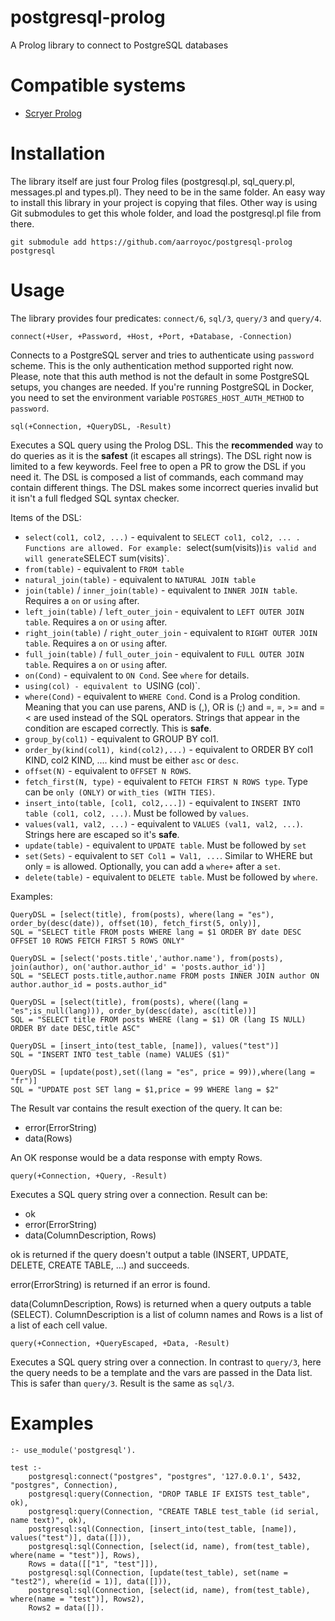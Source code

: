 # postgresql-prolog
A Prolog library to connect to PostgreSQL databases

# Compatible systems

* [Scryer Prolog](https://github.com/mthom/scryer-prolog)

# Installation

The library itself are just four Prolog files (postgresql.pl, sql_query.pl, messages.pl and types.pl). They need to be in the same folder. An easy way to install this library in your project is copying that files. Other way is using Git submodules to get this whole folder, and load the postgresql.pl file from there.

```
git submodule add https://github.com/aarroyoc/postgresql-prolog postgresql
```

# Usage

The library provides four predicates: `connect/6`, `sql/3`, `query/3` and `query/4`.

```
connect(+User, +Password, +Host, +Port, +Database, -Connection)
```
Connects to a PostgreSQL server and tries to authenticate using `password` scheme. This is the only authentication method supported right now. Please, note that this auth method is not the default in some PostgreSQL setups, you changes are needed. If you're running PostgreSQL in Docker, you need to set the environment variable `POSTGRES_HOST_AUTH_METHOD` to `password`.

```
sql(+Connection, +QueryDSL, -Result)
```
Executes a SQL query using the Prolog DSL. This the **recommended** way to do queries as it is the **safest** (it escapes all strings). The DSL right now is limited to a few keywords. Feel free to open a PR to grow the DSL if you need it. The DSL is composed a list of commands, each command may contain different things. The DSL makes some incorrect queries invalid but it isn't a full fledged SQL syntax checker.

Items of the DSL:

* `select(col1, col2, ...)` - equivalent to `SELECT col1, col2, ... . Functions are allowed. For example: `select(sum(visits))` is valid and will generate `SELECT sum(visits)`.
* `from(table)` - equivalent to `FROM table`
* `natural_join(table)` - equivalent to `NATURAL JOIN table`
* `join(table)` / `inner_join(table)` - equivalent to `INNER JOIN table`. Requires a `on` or `using` after.
* `left_join(table)` / `left_outer_join` - equivalent to `LEFT OUTER JOIN table`. Requires a `on` or `using` after.
* `right_join(table)` / `right_outer_join` - equivalent to `RIGHT OUTER JOIN table`. Requires a `on` or `using` after.
* `full_join(table)` / `full_outer_join` - equivalent to `FULL OUTER JOIN table`. Requires a `on` or `using` after.
* `on(Cond)` - equivalent to `ON Cond`. See `where` for details.
* `using(col) - equivalent to `USING (col)`.
* `where(Cond)` - equivalent to `WHERE Cond`. Cond is a Prolog condition. Meaning that you can use parens, AND is (,), OR is (;) and =, \=, >= and =< are used instead of the SQL operators. Strings that appear in the condition are escaped correctly. This is **safe**.
* `group_by(col1)` - equivalent to GROUP BY col1.
* `order_by(kind(col1), kind(col2),...)` - equivalent to ORDER BY col1 KIND, col2 KIND, .... kind must be either `asc` or `desc`.
* `offset(N)` - equivalent to `OFFSET N ROWS`.
* `fetch_first(N, type)` - equivalent to `FETCH FIRST N ROWS type`. Type can be `only (ONLY)` or `with_ties (WITH TIES)`.
* `insert_into(table, [col1, col2,...])` - equivalent to `INSERT INTO table (col1, col2, ...)`. Must be followed by `values`.
* `values(val1, val2, ...)` - equivalent to `VALUES (val1, val2, ...)`. Strings here are escaped so it's **safe**.
* `update(table)` - equivalent to `UPDATE table`. Must be followed by `set`
* `set(Sets)` - equivalent to `SET Col1 = Val1, ...`. Similar to WHERE but only = is allowed. Optionally, you can add a `where+` after a `set`.
* `delete(table)` - equivalent to `DELETE table`. Must be followed by `where`.

Examples:

```
QueryDSL = [select(title), from(posts), where(lang = "es"), order_by(desc(date)), offset(10), fetch_first(5, only)],
SQL = "SELECT title FROM posts WHERE lang = $1 ORDER BY date DESC OFFSET 10 ROWS FETCH FIRST 5 ROWS ONLY"

QueryDSL = [select('posts.title','author.name'), from(posts), join(author), on('author.author_id' = 'posts.author_id')]
SQL = "SELECT posts.title,author.name FROM posts INNER JOIN author ON author.author_id = posts.author_id"

QueryDSL = [select(title), from(posts), where((lang = "es";is_null(lang))), order_by(desc(date), asc(title))]
SQL = "SELECT title FROM posts WHERE (lang = $1) OR (lang IS NULL) ORDER BY date DESC,title ASC"

QueryDSL = [insert_into(test_table, [name]), values("test")]
SQL = "INSERT INTO test_table (name) VALUES ($1)"

QueryDSL = [update(post),set((lang = "es", price = 99)),where(lang = "fr")]
SQL = "UPDATE post SET lang = $1,price = 99 WHERE lang = $2"

```

The Result var contains the result exection of the query. It can be:

- error(ErrorString)
- data(Rows)

An OK response would be a data response with empty Rows. 


```
query(+Connection, +Query, -Result)
```
Executes a SQL query string over a connection. Result can be:

- ok
- error(ErrorString)
- data(ColumnDescription, Rows) 

ok is returned if the query doesn't output a table (INSERT, UPDATE, DELETE, CREATE TABLE, ...) and succeeds.

error(ErrorString) is returned if an error is found.

data(ColumnDescription, Rows) is returned when a query outputs a table (SELECT). ColumnDescription is a list of column names and Rows is a list of a list of each cell value.

```
query(+Connection, +QueryEscaped, +Data, -Result)
```

Executes a SQL query string over a connection. In contrast to `query/3`, here the query needs to be a template and the vars are passed in the Data list. This is safer than `query/3`. Result is the same as `sql/3`.


# Examples

```
:- use_module('postgresql').

test :-
    postgresql:connect("postgres", "postgres", '127.0.0.1', 5432, "postgres", Connection),
    postgresql:query(Connection, "DROP TABLE IF EXISTS test_table", ok),
    postgresql:query(Connection, "CREATE TABLE test_table (id serial, name text)", ok),
    postgresql:sql(Connection, [insert_into(test_table, [name]), values("test")], data([])),
    postgresql:sql(Connection, [select(id, name), from(test_table), where(name = "test")], Rows),
    Rows = data([["1", "test"]]),
    postgresql:sql(Connection, [update(test_table), set(name = "test2"), where(id = 1)], data([])),
    postgresql:sql(Connection, [select(id, name), from(test_table), where(name = "test")], Rows2),
    Rows2 = data([]).
```